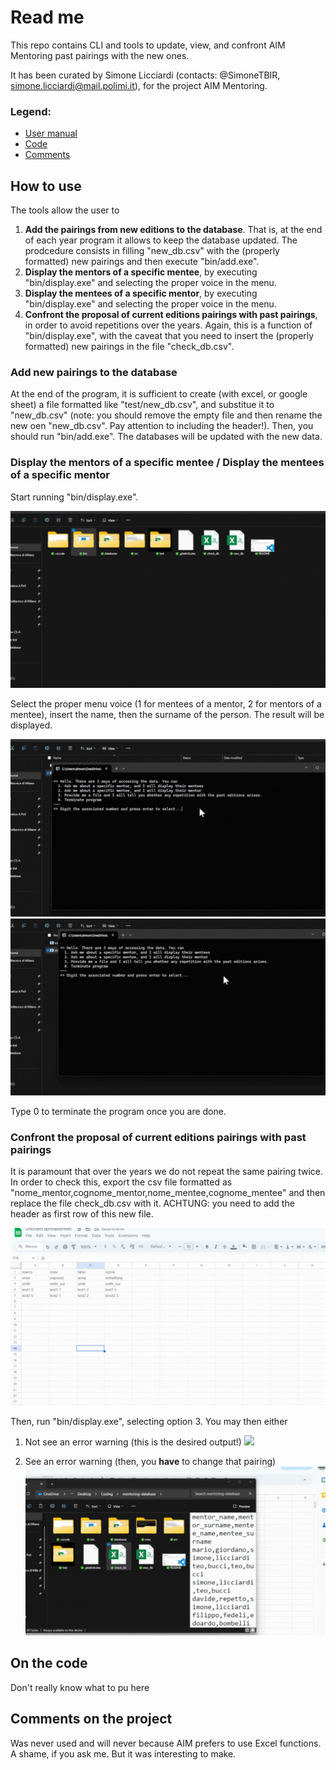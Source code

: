 # Read me

This repo contains CLI and tools to update, view, and confront AIM Mentoring past pairings with the new ones.

It has been curated by Simone Licciardi (contacts: @SimoneTBIR, simone.licciardi@mail.polimi.it), for the project AIM Mentoring.

### Legend:
- [User manual](#how-to-use)
- [Code](#on-the-code)
- [Comments](#comments-on-the-project)

## How to use

The tools allow the user to
1. **Add the pairings from new editions to the database**. That is, at the end of each year program it allows to keep the database updated. The prodcedure consists in filling "new_db.csv" with the (properly formatted) new pairings and then execute "bin/add.exe".
2. **Display the mentors of a specific mentee**, by executing "bin/display.exe" and selecting the proper voice in the menu.
2. **Display the mentees of a specific mentor**, by executing "bin/display.exe" and selecting the proper voice in the menu.
3. **Confront the proposal of current editions pairings with past pairings**, in order to avoid repetitions over the years. Again, this is a function of "bin/display.exe", with the caveat that you need to insert the (properly formatted) new pairings in the file "check_db.csv".

### Add new pairings to the database
At the end of the program, it is sufficient to create (with excel, or google sheet) a file formatted like "test/new_db.csv", and substitue it to "new_db.csv" (note: you should remove the empty file and then rename the new oen "new_db.csv". Pay attention to including the header!). Then, you should run "bin/add.exe". The databases will be updated with the new data.

### Display the mentors of a specific mentee / Display the mentees of a specific mentor
Start running "bin/display.exe".

![](assets/run_display.gif)

Select the proper menu voice (1 for mentees of a mentor, 2 for mentors of a mentee), insert the name, then the surname of the person. The result will be displayed.

![](assets/find_mentees.gif)
![](assets/find_mentors.gif)

Type 0 to terminate the program once you are done.

### Confront the proposal of current editions pairings with past pairings
It is paramount that over the years we do not repeat the same pairing twice. In order to check this, export the csv file formatted as "nome_mentor,cognome_mentor,nome_mentee,cognome_mentee" and then replace the file check_db.csv with it. ACHTUNG: you need to add the header as first row of this new file.

![](assets/calc_use.gif)

Then, run "bin/display.exe", selecting option 3. You may then either
1. Not see an error warning (this is the desired output!)
![](assets/use_case.gif)

2. See an error warning (then, you **have** to change that pairing)
![](assets/error_case.gif)

## On the code

Don't really know what to pu here

## Comments on the project

Was never used and will never because AIM prefers to use Excel functions. A shame, if you ask me. But it was interesting to make.